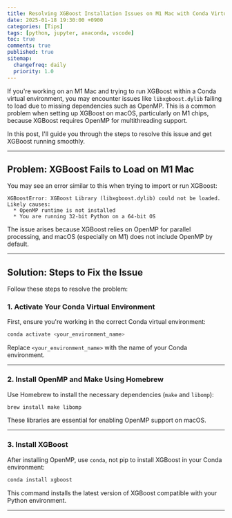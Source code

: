```yaml
---
title: Resolving XGBoost Installation Issues on M1 Mac with Conda Virtual Environment
date: 2025-01-18 19:30:00 +0900
categories: [Tips]
tags: [python, jupyter, anaconda, vscode]
toc: true
comments: true
published: true
sitemap:
  changefreq: daily
  priority: 1.0
---
```

If you're working on an M1 Mac and trying to run XGBoost within a Conda virtual environment, you may encounter issues like `libxgboost.dylib` failing to load due to missing dependencies such as OpenMP. This is a common problem when setting up XGBoost on macOS, particularly on M1 chips, because XGBoost requires OpenMP for multithreading support.

In this post, I'll guide you through the steps to resolve this issue and get XGBoost running smoothly.

---

## **Problem: XGBoost Fails to Load on M1 Mac**

You may see an error similar to this when trying to import or run XGBoost:

```
XGBoostError: XGBoost Library (libxgboost.dylib) could not be loaded.
Likely causes:
  * OpenMP runtime is not installed
  * You are running 32-bit Python on a 64-bit OS
```

The issue arises because XGBoost relies on OpenMP for parallel processing, and macOS (especially on M1) does not include OpenMP by default.

---

## **Solution: Steps to Fix the Issue**

Follow these steps to resolve the problem:

### **1. Activate Your Conda Virtual Environment**
First, ensure you're working in the correct Conda virtual environment:

```bash
conda activate <your_environment_name>
```

Replace `<your_environment_name>` with the name of your Conda environment.

---

### **2. Install OpenMP and Make Using Homebrew**
Use Homebrew to install the necessary dependencies (`make` and `libomp`):

```bash
brew install make libomp
```

These libraries are essential for enabling OpenMP support on macOS.

---

### **3. Install XGBoost**
After installing OpenMP, use `conda`, not pip to install XGBoost in your Conda environment:

```bash
conda install xgboost
```

This command installs the latest version of XGBoost compatible with your Python environment.

---
